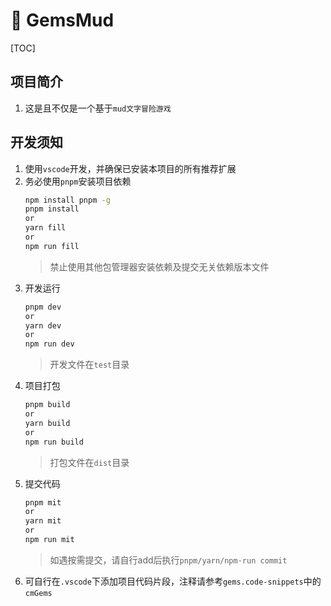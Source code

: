 # 📕 GemsMud

[TOC]

## 项目简介
  1. 这是且不仅是一个基于`mud文字冒险游戏`

## 开发须知
  1. 使用`vscode`开发，并确保已安装本项目的所有推荐扩展
  2. 务必使用`pnpm`安装项目依赖
      ```bash
      npm install pnpm -g
      pnpm install
      or
      yarn fill
      or
      npm run fill
      ```
      >禁止使用其他包管理器安装依赖及提交无关依赖版本文件
  3. 开发运行
      ```bash
      pnpm dev
      or
      yarn dev
      or
      npm run dev
      ```
      >开发文件在`test`目录
  4. 项目打包
      ```bash
      pnpm build
      or
      yarn build
      or
      npm run build
      ```
      >打包文件在`dist`目录
  5. 提交代码
      ```bash
      pnpm mit
      or
      yarn mit
      or
      npm run mit
      ```
      >如遇按需提交，请自行add后执行`pnpm/yarn/npm·run commit`
  6. 可自行在`.vscode`下添加项目代码片段，注释请参考`gems.code-snippets`中的`cmGems`
